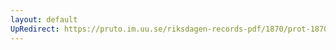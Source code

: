 ```yaml
---
layout: default
UpRedirect: https://pruto.im.uu.se/riksdagen-records-pdf/1870/prot-1870--fk--326/prot-1870--fk--326_009.pdf
---
```

